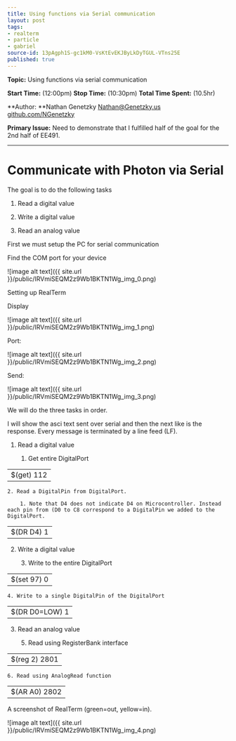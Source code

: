 ```yaml
---
title: Using functions via Serial communication
layout: post
tags:
- realterm
- particle
- gabriel
source-id: 13pAgph1S-gc1kM0-VsKtEvEKJByLkDyTGUL-VTns25E
published: true
---
```

**Topic:** Using functions via serial communication

**Start Time:** (12:00pm)	**Stop Time:** (10:30pm)	**Total Time Spent:** (10.5hr)

**Author: **Nathan Genetzky		[Nathan@Genetzky.us](mailto:Nathan@Genetzky.us)		[github.com/NGenetzky](https://github.com/NGenetzky)

**Primary Issue:** Need to demonstrate that I fulfilled half of the goal for the 2nd half of EE491.

* * *


# Communicate with Photon via Serial

The goal is to do the following tasks

1. Read a digital value

2. Write a digital value

3. Read an analog value

First we must setup the PC for serial communication

Find the COM port for your device

![image alt text]({{ site.url }}/public/IRVmiSEQM2z9Wb1BKTN1Wg_img_0.png)

Setting up RealTerm 

Display

![image alt text]({{ site.url }}/public/IRVmiSEQM2z9Wb1BKTN1Wg_img_1.png)

Port:

![image alt text]({{ site.url }}/public/IRVmiSEQM2z9Wb1BKTN1Wg_img_2.png)

Send:

![image alt text]({{ site.url }}/public/IRVmiSEQM2z9Wb1BKTN1Wg_img_3.png)

We will do the three tasks in order. 

I will show the asci text sent over serial and then the next like is the response. Every message is terminated by a line feed (LF).

1. Read a digital value

    1. Get entire DigitalPort

<table>
  <tr>
    <td>$(get)
112</td>
  </tr>
</table>


    2. Read a DigitalPin from DigitalPort. 

        1. Note that D4 does not indicate D4 on Microcontroller. Instead each pin from (D0 to C8 correspond to a DigitalPin we added to the DigitalPort.

<table>
  <tr>
    <td>$(DR D4)
1</td>
  </tr>
</table>


2. Write a digital value

    3. Write to the entire DigitalPort

<table>
  <tr>
    <td>$(set 97)
0</td>
  </tr>
</table>


    4. Write to a single DigitalPin of the DigitalPort

<table>
  <tr>
    <td>$(DR D0=LOW)
1</td>
  </tr>
</table>


3. Read an analog value

    5. Read using RegisterBank interface

<table>
  <tr>
    <td>$(reg 2)
2801</td>
  </tr>
</table>


    6. Read using AnalogRead function

<table>
  <tr>
    <td>$(AR A0)
2802</td>
  </tr>
</table>


A screenshot of RealTerm (green=out, yellow=in).

![image alt text]({{ site.url }}/public/IRVmiSEQM2z9Wb1BKTN1Wg_img_4.png)

